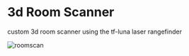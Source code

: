 # 3d Room Scanner
custom 3d room scanner using the tf-luna laser rangefinder

![roomscan](https://github.com/Leek727/3dLidarScanner/assets/91506829/009c6a60-923d-4d1b-a009-ac1f44e734f1)
